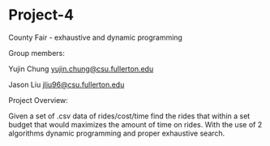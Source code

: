 # Project-4
County Fair - exhaustive and dynamic programming

Group members:

Yujin Chung yujin.chung@csu.fullerton.edu

Jason Liu jliu96@csu.fullerton.edu

Project Overview:

Given a set of .csv data of rides/cost/time find the rides that within 
a set budget that would maximizes the amount of time on rides.
With the use of 2 algorithms dynamic programming and proper exhaustive search.
